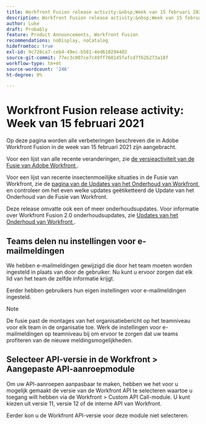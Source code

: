 ```yaml
---
title: Workfront Fusion release activity:&nbsp;Week van 15 februari 2021
description: Workfront Fusion release activity:&nbsp;Week van 15 februari 2021
author: Luke
draft: Probably
feature: Product Announcements, Workfront Fusion
recommendations: noDisplay, noCatalog
hidefromtoc: true
exl-id: 9c726ca7-ceb4-49ec-b581-4ed610294402
source-git-commit: 77ec3c007ce7c49ff760145fafcd7f62b273a18f
workflow-type: tm+mt
source-wordcount: '246'
ht-degree: 0%

---
```


# Workfront Fusion release activity: Week van 15 februari 2021

Op deze pagina worden alle verbeteringen beschreven die in Adobe Workfront Fusion in de week van 15 februari 2021 zijn aangebracht.

Voor een lijst van alle recente veranderingen, zie [&#x200B; de versieactiviteit van de Fusie van Adobe Workfront &#x200B;](/help/workfront-fusion/fusion-product-releases/fusion-release-activity.md).

Voor een lijst van recente insectenmoeilijke situaties in de Fusie van Workfront, zie de [&#x200B; pagina van de Updates van het Onderhoud van Workfront &#x200B;](https://experienceleague.adobe.com/docs/workfront-known-issues/releases/current-updates.html?lang=nl-NL) en controleer om het even welke updates geëtiketteerd de Update van het Onderhoud van de Fusie van Workfront.

Deze release omvatte ook een of meer onderhoudsupdates. Voor informatie over Workfront Fusion 2.0 onderhoudsupdates, zie [&#x200B; Updates van het Onderhoud van Workfront &#x200B;](https://experienceleague.adobe.com/docs/workfront-known-issues/releases/current-updates.html?lang=nl-NL).

## Teams delen nu instellingen voor e-mailmeldingen

We hebben e-mailmeldingen gewijzigd die door het team moeten worden ingesteld in plaats van door de gebruiker. Nu kunt u ervoor zorgen dat elk lid van het team de zelfde informatie krijgt.

Eerder hebben gebruikers hun eigen instellingen voor e-mailmeldingen ingesteld.

>[!NOTE]
>
>De fusie past de montages van het organisatiebericht op het teamniveau voor elk team in de organisatie toe. Werk de instellingen voor e-mailmeldingen op teamniveau bij om ervoor te zorgen dat uw teams profiteren van de nieuwe meldingsmogelijkheden.

## Selecteer API-versie in de Workfront > Aangepaste API-aanroepmodule

Om uw API-aanroepen aanpasbaar te maken, hebben we het voor u mogelijk gemaakt de versie van de Workfront API te selecteren waartoe u toegang wilt hebben via de Workfront > Custom API Call-module. U kunt kiezen uit versie 11, versie 12 of de interne API van Workfront.

Eerder kon u de Workfront API-versie voor deze module niet selecteren.
